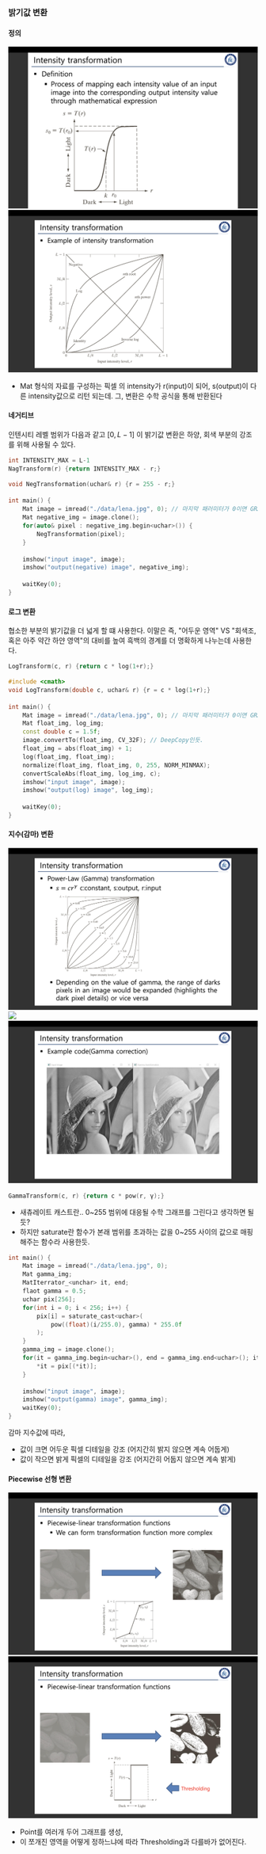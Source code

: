 ### 밝기값 변환
#### 정의
![](image/2025-04-12-15-34-28.png)
![](image/2025-04-12-16-39-08.png)
* Mat 형식의 자료를 구성하는 픽셀 의 intensity가 r(input)이 되어,
s(output)이 다른 intensity값으로 리턴 되는데.
그, 변환은 수학 공식을 통해 반환된다

#### 네거티브
인텐시티 레벨 범위가 다음과 같고 $[0, L-1]$
이 밝기값 변환은 하양, 회색 부분의 강조를 위해 사용될 수 있다.
```cpp
int INTENSITY_MAX = L-1
NagTransform(r) {return INTENSITY_MAX - r;}
```

```cpp
void NegTransformation(uchar& r) {r = 255 - r;}

int main() {
    Mat image = imread("./data/lena.jpg", 0); // 마지막 패러미터가 0이면 GRAYSCALE로 읽기.
    Mat negative_img = image.clone();
    for(auto& pixel : negative_img.begin<uchar>()) {
        NegTransformation(pixel);
    }

    imshow("input image", image);
    imshow("output(negative) image", negative_img);

    waitKey(0);
}
```

#### 로그 변환

협소한 부분의 밝기값을 더 넓게 할 떄 사용한다.
이말은 즉, "어두운 영역" VS "회색조, 혹은 아주 약간 하얀 영역"의 대비를 높여
흑백의 경계를 더 명확하게 나누는데 사용한다.
```cpp
LogTransform(c, r) {return c * log(1+r);}
```

```cpp
#include <cmath>
void LogTransform(double c, uchar& r) {r = c * log(1+r);}

int main() {
    Mat image = imread("./data/lena.jpg", 0); // 마지막 패러미터가 0이면 GRAYSCALE로 읽기.
    Mat float_img, log_img;
    const double c = 1.5f;
    image.convertTo(float_img, CV_32F); // DeepCopy인듯.
    float_img = abs(float_img) + 1;
    log(float_img, float_img);
    normalize(float_img, float_img, 0, 255, NORM_MINMAX);
    convertScaleAbs(float_img, log_img, c);
    imshow("input image", image);
    imshow("output(log) image", log_img);

    waitKey(0);
}
```

#### 지수(감마) 변환
![](image/2025-04-12-16-47-17.png)
![](image/2025-04-12-16-51-50.png)
![](image/2025-04-12-17-13-49.png)

```cpp
GammaTransform(c, r) {return c * pow(r, γ);}
```

* 새츄레이트 캐스트란.. 0~255 범위에 대응될 수학 그래프를 그린다고 생각하면 될 듯?
* 하지만 saturate란 함수가 본래 범위를 초과하는 값을 0~255 사이의 값으로 매핑해주는 함수라 사용한듯.

```cpp
int main() {
    Mat image = imread("./data/lena.jpg", 0);
    Mat gamma_img;
    MatIterrator_<unchar> it, end;
    flaot gamma = 0.5;
    uchar pix[256];
    for(int i = 0; i < 256; i++) {
        pix[i] = saturate_cast<uchar>(
            pow((float)(i/255.0), gamma) * 255.0f
        );
    }
    gamma_img = image.clone();
    for(it = gamma_img.begin<uchar>(), end = gamma_img.end<uchar>(); it != end; it++) {
        *it = pix[(*it)];
    }

    imshow("input image", image);
    imshow("output(gamma) image", gamma_img);
    waitKey(0);
}
```

감마 지수값에 따라,
* 값이 크면 어두운 픽셀 디테일을 강조 (어지간히 밝지 않으면 계속 어둡게)
* 값이 작으면 밝게 픽셀의 디테일을 강조 (어지간히 어둡지 않으면 계속 밝게)

#### Piecewise 선형 변환
![](image/2025-04-12-16-52-33.png)
![](image/2025-04-12-16-55-08.png)
* Point를 여러개 두어 그래프를 생성,
* 이 쪼개진 영역을 어떻게 정하느냐에 따라 Thresholding과 다를바가 없어진다.
